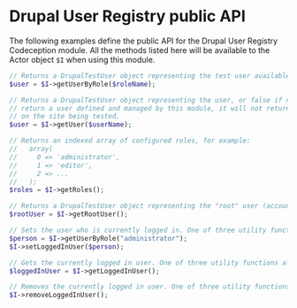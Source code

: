 Drupal User Registry public API
===

The following examples define the public API for the Drupal User Registry Codeception module. All the methods listed here will be available to the Actor object `$I` when using this module.

```php
// Returns a DrupalTestUser object representing the test user available for this role.
$user = $I->getUserByRole($roleName);

// Returns a DrupalTestUser object representing the user, or false if no users were found. Note this will only
// return a user defined and managed by this module, it will not return information about arbitrary accounts
// on the site being tested.
$user = $I->getUser($userName);

// Returns an indexed array of configured roles, for example:
//   array(
//     0 => 'administrator',
//     1 => 'editor',
//     2 => ...
//   );
$roles = $I->getRoles();

// Returns a DrupalTestUser object representing the "root" user (account with uid 1), if credentials are configured:
$rootUser = $I->getRootUser();

// Sets the user who is currently logged in. One of three utility functions allowing tests to establish which user is currently logged in.
$person = $I->getUserByRole("administrator");
$I->setLoggedInUser($person);

// Gets the currently logged in user. One of three utility functions allowing tests to establish which user is currently logged in.
$loggedInUser = $I->getLoggedInUser();

// Removes the currently logged in user. One of three utility functions allowing tests to establish which user is currently logged in.
$I->removeLoggedInUser();
```
